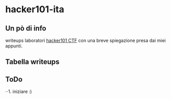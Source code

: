 # hacker101-ita

## Un pò di info
writeups laboratori [hacker101 CTF](https://ctf.hacker101.com/) con una breve spiegazione presa dai miei appunti.

## Tabella writeups

## ToDo
⋅⋅1. iniziare :)

